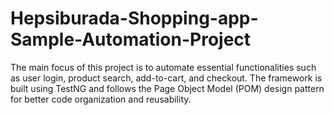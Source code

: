 # Hepsiburada-Shopping-app-Sample-Automation-Project
The main focus of this project is to automate essential functionalities such as user login, product search, add-to-cart, and checkout.  The framework is built using TestNG and follows the Page Object Model (POM) design pattern for better code organization and reusability.
